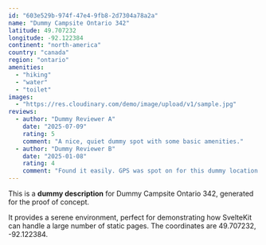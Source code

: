```yaml
---
id: "603e529b-974f-47e4-9fb8-2d7304a78a2a"
name: "Dummy Campsite Ontario 342"
latitude: 49.707232
longitude: -92.122384
continent: "north-america"
country: "canada"
region: "ontario"
amenities:
  - "hiking"
  - "water"
  - "toilet"
images:
  - "https://res.cloudinary.com/demo/image/upload/v1/sample.jpg"
reviews:
  - author: "Dummy Reviewer A"
    date: "2025-07-09"
    rating: 5
    comment: "A nice, quiet dummy spot with some basic amenities."
  - author: "Dummy Reviewer B"
    date: "2025-01-08"
    rating: 4
    comment: "Found it easily. GPS was spot on for this dummy location."
---
```


This is a **dummy description** for Dummy Campsite Ontario 342, generated for the proof of concept.

It provides a serene environment, perfect for demonstrating how SvelteKit can handle a large number of static pages. The coordinates are 49.707232, -92.122384.
